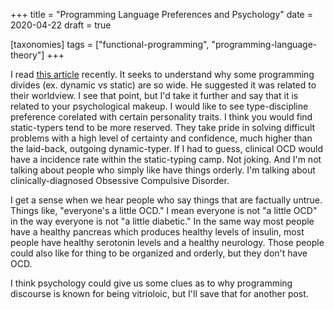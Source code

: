 +++
title = "Programming Language Preferences and Psychology"
date = 2020-04-22
draft = true

[taxonomies]
tags = ["functional-programming", "programming-language-theory"]
+++

I read [this article](https://gist.github.com/ucirello/3cca24504f5f956edefb1f57dd219256) recently. It seeks to understand why some programming divides (ex. dynamic vs static) are so wide. He suggested it was related to their worldview. I see that point, but I'd take it further and say that it is related to your psychological makeup. I would like to see type-discipline preference corelated with certain personality traits. I think you would find static-typers tend to be more reserved. They take pride in solving difficult problems with a high level of certainty and confidence, much higher than the laid-back, outgoing dynamic-typer. If I had to guess, clinical OCD would have a incidence rate within the static-typing camp. Not joking. And I'm not talking about people who simply like have things orderly. I'm talking about clinically-diagnosed Obsessive Compulsive Disorder.

I get a sense when we hear people who say things that are factually untrue. Things like, "everyone's a little OCD." I mean everyone is not "a little OCD" in the way everyone is not "a little diabetic." In the same way most people have a healthy pancreas which produces healthy levels of insulin, most people have healthy serotonin levels and a healthy neurology. Those people could also like for thing to be organized and orderly, but they don't have OCD.

I think psychology could give us some clues as to why programming discourse is known for being vitrioloic, but I'll save that for another post.
